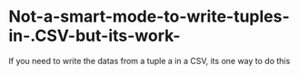 # Not-a-smart-mode-to-write-tuples-in-.CSV-but-its-work-
If you need to write the datas from a tuple a in a CSV, its one way to do this 
